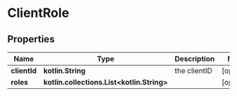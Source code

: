 
# ClientRole

## Properties
Name | Type | Description | Notes
------------ | ------------- | ------------- | -------------
**clientId** | **kotlin.String** | the clientID |  [optional]
**roles** | **kotlin.collections.List&lt;kotlin.String&gt;** |  |  [optional]



